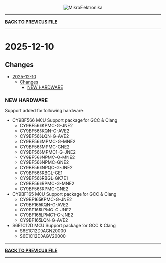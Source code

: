 <p align="center">
  <img src="http://www.mikroe.com/img/designs/beta/logo_small.png?raw=true" alt="MikroElektronika"/>
</p>

---

**[BACK TO PREVIOUS FILE](../changelog.md)**

---

# 2025-12-10

## Changes

- [2025-12-10](#2025-12-10)
  - [Changes](#changes)
    - [NEW HARDWARE](#new-hardware)

### NEW HARDWARE

Support added for following hardware:

+ CY9BF566 MCU Support package for GCC & Clang
  + CY9BF566KPMC-G-JNE2
  + CY9BF566KQN-G-AVE2
  + CY9BF566LQN-G-AVE2
  + CY9BF566MPMC-G-MNE2
  + CY9BF566MPMC-GNE2
  + CY9BF566MPMC1-G-JNE2
  + CY9BF566NPMC-G-MNE2
  + CY9BF566NPMC-GNE2
  + CY9BF566NPQC-G-JNE2
  + CY9BF566RBGL-GE1
  + CY9BF566RBGL-GK7E1
  + CY9BF566RPMC-G-MNE2
  + CY9BF566RPMC-GNE2
+ CY9BF165 MCU Support package for GCC & Clang
  + CY9BF165KPMC-G-JNE2
  + CY9BF165KQN-G-AVE2
  + CY9BF165LPMC-G-JNE2
  + CY9BF165LPMC1-G-JNE2
  + CY9BF165LQN-G-AVE2
+ S6E1C12D MCU Support package for GCC & Clang
  + S6E1C12D0AGN20000
  + S6E1C12D0AGV20000

---

**[BACK TO PREVIOUS FILE](../changelog.md)**

---
